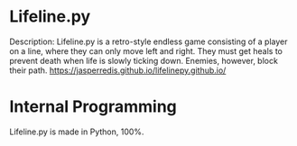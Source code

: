 # Lifeline.py
Description:
Lifeline.py is a retro-style endless game consisting of a player on a line, where they can only move left and right. They must get heals to prevent death when life is slowly ticking down. Enemies, however, block their path. 
https://jasperredis.github.io/lifelinepy.github.io/

# Internal Programming
Lifeline.py is made in Python, 100%.
